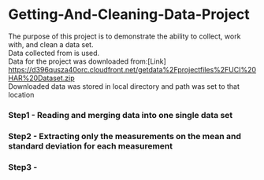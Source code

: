# Getting-And-Cleaning-Data-Project

The purpose of this project is to demonstrate the ability to collect, work with, and clean a data set.  
Data collected from  is used.  
Data for the project was downloaded from:[Link] https://d396qusza40orc.cloudfront.net/getdata%2Fprojectfiles%2FUCI%20HAR%20Dataset.zip   
Downloaded data was stored in local directory and path was set to that location  

### Step1 - Reading and merging data into one single data set  
### Step2 - Extracting only the measurements on the mean and standard deviation for each measurement   
### Step3 -




